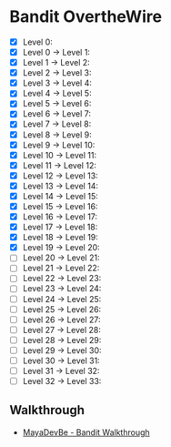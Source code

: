 # Bandit OvertheWire

- [X] Level 0:
- [X] Level 0 -> Level 1:
- [X] Level 1 -> Level 2:
- [X] Level 2 -> Level 3:
- [X] Level 3 -> Level 4:
- [X] Level 4 -> Level 5:
- [X] Level 5 -> Level 6:
- [X] Level 6 -> Level 7:
- [X] Level 7 -> Level 8:
- [X] Level 8 -> Level 9:
- [X] Level 9 -> Level 10:
- [X] Level 10 -> Level 11:
- [X] Level 11 -> Level 12:
- [X] Level 12 -> Level 13:
- [X] Level 13 -> Level 14:
- [X] Level 14 -> Level 15:
- [X] Level 15 -> Level 16:
- [X] Level 16 -> Level 17:
- [X] Level 17 -> Level 18:
- [X] Level 18 -> Level 19:
- [X] Level 19 -> Level 20:
- [ ] Level 20 -> Level 21:
- [ ] Level 21 -> Level 22:
- [ ] Level 22 -> Level 23:
- [ ] Level 23 -> Level 24:
- [ ] Level 24 -> Level 25:
- [ ] Level 25 -> Level 26:
- [ ] Level 26 -> Level 27:
- [ ] Level 27 -> Level 28:
- [ ] Level 28 -> Level 29:
- [ ] Level 29 -> Level 30:
- [ ] Level 30 -> Level 31:
- [ ] Level 31 -> Level 32:
- [ ] Level 32 -> Level 33:

## Walkthrough

- [MayaDevBe - Bandit Walkthrough](https://mayadevbe.me/posts/overthewire/bandit/overview/)
